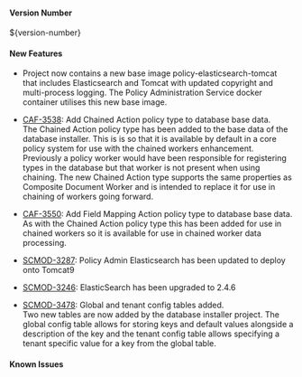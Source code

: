 
#### Version Number
${version-number}

#### New Features
- Project now contains a new base image policy-elasticsearch-tomcat that includes Elasticsearch and Tomcat with updated copyright and multi-process logging. The Policy Administration Service docker container utilises this new base image.

- [CAF-3538](https://jira.autonomy.com/browse/CAF-3538): Add Chained Action policy type to database base data.  
  The Chained Action policy type has been added to the base data of the database installer. This is is so that it is available by default in a core policy system for use with the chained workers enhancement. Previously a policy worker would have been responsible for registering types in the database but that worker is not present when using chaining. The new Chained Action type supports the same properties as Composite Document Worker and is intended to replace it for use in chaining of workers going forward.
- [CAF-3550](https://jira.autonomy.com/browse/CAF-3550): Add Field Mapping Action policy type to database base data.  
  As with the Chained Action policy type this has been added for use in chained workers so it is available for use in chained worker data processing.
- [SCMOD-3287](https://jira.autonomy.com/browse/SCMOD-3287): Policy Admin Elasticsearch has been updated to deploy onto Tomcat9
- [SCMOD-3246](https://jira.autonomy.com/browse/SCMOD-3246): ElasticSearch has been upgraded to 2.4.6
- [SCMOD-3478](https://jira.autonomy.com/browse/SCMOD-3478): Global and tenant config tables added.  
  Two new tables are now added by the database installer project. The global config table allows for storing keys and default values alongside a description of the key and the tenant config table allows specifying a tenant specific value for a key from the global table.

#### Known Issues
